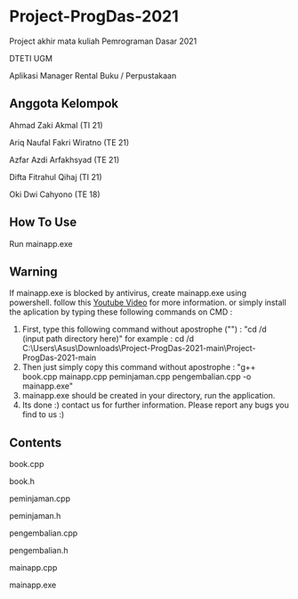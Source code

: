 # Project-ProgDas-2021
Project akhir mata kuliah Pemrograman Dasar 2021

DTETI UGM

Aplikasi Manager Rental Buku / Perpustakaan

## Anggota Kelompok

Ahmad Zaki Akmal (TI 21)

Ariq Naufal Fakri Wiratno (TE 21)

Azfar Azdi Arfakhsyad (TE 21)

Difta Fitrahul Qihaj (TI 21)

Oki Dwi Cahyono (TE 18)

## How To Use

Run mainapp.exe

## Warning
If mainapp.exe is blocked by antivirus, create mainapp.exe using powershell. follow this [Youtube Video](https://youtu.be/pZvJwzvwFFk?t=198) for more information.
or simply install the aplication by typing these following commands on CMD :
1. First, type this following command without apostrophe ("") : "cd /d (input path directory here)"
      for example : cd /d C:\Users\Asus\Downloads\Project-ProgDas-2021-main\Project-ProgDas-2021-main
2. Then just simply copy this command without apostrophe : "g++ book.cpp mainapp.cpp peminjaman.cpp pengembalian.cpp -o mainapp.exe"
3. mainapp.exe should be created in your directory, run the application.
4. Its done :) contact us for further information. Please report any bugs you find to us :)

## Contents
book.cpp

book.h

peminjaman.cpp

peminjaman.h

pengembalian.cpp

pengembalian.h

mainapp.cpp

mainapp.exe
